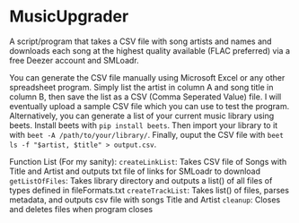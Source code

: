 # MusicUpgrader

A script/program that takes a CSV file with song artists and names and downloads each song at the highest quality available (FLAC preferred) via a free Deezer account and SMLoadr.

You can generate the CSV file manually using Microsoft Excel or any other spreadsheet program. Simply list the artist in column A and song title in column B, then save the list as a CSV (Comma Seperated Value) file. I will eventually upload a sample CSV file which you can use to test the program.
Alternatively, you can generate a list of your current music library using beets. Install beets with `pip install beets`. Then import your library to it with `beet -A /path/to/your/library/`. Finally, ouput the CSV file with `beet ls -f "$artist, $title" > output.csv`.

Function List (For my sanity):
	`createLinkList`: Takes CSV file of Songs with Title and Artist and outputs txt file of links for SMLoadr to download
	`getListOfFiles`: Takes library directory and outputs a list() of all files of types defined in fileFormats.txt
	`createTrackList`: Takes list() of files, parses metadata, and outputs csv file with songs Title and Artist
	`cleanup`: Closes and deletes files when program closes

